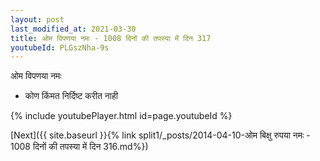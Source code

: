 ```yaml
---
layout: post
last_modified_at: 2021-03-30
title: ओम विपणया नमः - 1008 दिनों की तपस्या में दिन 317
youtubeId: PLGszNha-9s
---
```

 
 
 ओम विपणया नमः  
 
 -  कोण किंमत निर्दिष्ट करीत नाही 
 
  
 
  
 
 
 
 
 
 


{% include youtubePlayer.html id=page.youtubeId %}
 
[Next]({{ site.baseurl }}{% link  split1/_posts/2014-04-10-ओम बिक्षु रुपया नमः - 1008 दिनों की तपस्या में दिन 316.md%})
 

